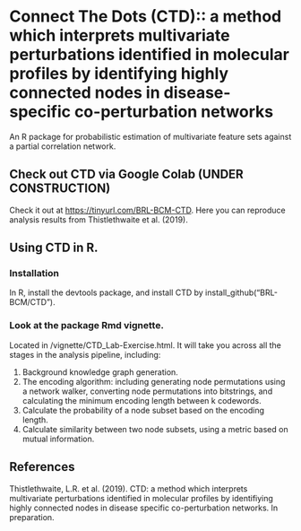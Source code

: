 # Connect The Dots (CTD):: a method which interprets multivariate perturbations identified in molecular profiles by identifying highly connected nodes in disease-specific co-perturbation networks
An R package for probabilistic estimation of multivariate feature sets against a partial correlation network.

## Check out CTD via Google Colab (UNDER CONSTRUCTION)
Check it out at https://tinyurl.com/BRL-BCM-CTD.
Here you can reproduce analysis results from Thistlethwaite et al. (2019).

## Using CTD in R.
### Installation
In R, install the devtools package, and install CTD by install_github(“BRL-BCM/CTD”).

### Look at the package Rmd vignette.
Located in /vignette/CTD_Lab-Exercise.html. It will take you across all the stages in the analysis pipeline, including:

1. Background knowledge graph generation.
2. The encoding algorithm: including generating node permutations using a network walker, converting node permutations into bitstrings, and calculating the minimum encoding length between k codewords.
3. Calculate the probability of a node subset based on the encoding length.
4. Calculate similarity between two node subsets, using a metric based on mutual information.

## References
Thistlethwaite, L.R. et al. (2019). CTD: a method which interprets multivariate perturbations identified in molecular profiles by identifiying highly connected nodes in disease specific co-perturbation networks. In preparation.
